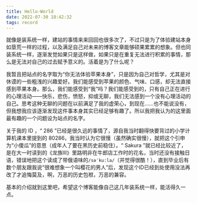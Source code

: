 ```yaml
---
title: Hello-World
date: 2022-07-30 18:42:32
tags: record
---
```


就像是装系统一样，建站的事情来来回回也很多次了，不过只是为了体验建站本身如垦荒一样的过程，以及满足自己对未来的博客文章能够硕果累累的想象。但也同装系统一样，逐渐发觉如果只是这样做，如果只是在重复无法进行积累的事情，那么是无法对自己的过去赋予意义的。活着是为了什么呢？

我暂且把站点的名字取为“你无法体验苹果本身”，只是因为自己对哲学，尤其是对休谟的一些粗浅的兴趣爱好。我们能感受到苹果的颜色、气味、口感，却无法直接感到苹果本身。那么，我们能感受到“我”吗？我们能感受到的，只有自己正在进行的心理活动——快乐，悲伤，愤怒，抑或无聊，我们无法感到一个没有心理活动的自己。思考这种无聊的问题在以前满足了我的虚荣心，到现在……也不能说没有，但我想我应该逐渐发现这件事本身其实已经足够有趣了。所以我把我认为的这里面最有趣的一个问题设为站点的名字。

关于我的 ID ，“ 286 ”已经是很久远的事情了，源自我当时翻得快要背过的小学计算机课本里提到的 80286，我当时认为它很慢（虽然确实很慢），就把这个引申为“小傻瓜”的意思（成年人了要在黑历史前稳住）。“ Sakura ”就已经比较近了，是在大一时读到的《龙族III》里路明非在牛郎店工作时的花名，当时还没有接触日语，错误地把这个读成了带俄语味的`/səˈku:la/`（并觉得很酷！），直到毕业后有数个朋友跟我说“很难想象一个叫樱花的男人”后，发现这个ID已经到处使用没法再改了才追悔莫及，啊，万恶的历史包袱，万恶的兼容。

基本的介绍就到这里吧，希望这个博客能像自己这几年装系统一样，能活得久一点。

